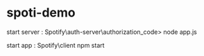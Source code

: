# spoti-demo



start server :  Spotify\auth-server\authorization_code> node app.js  

start app : Spotify\client npm start
